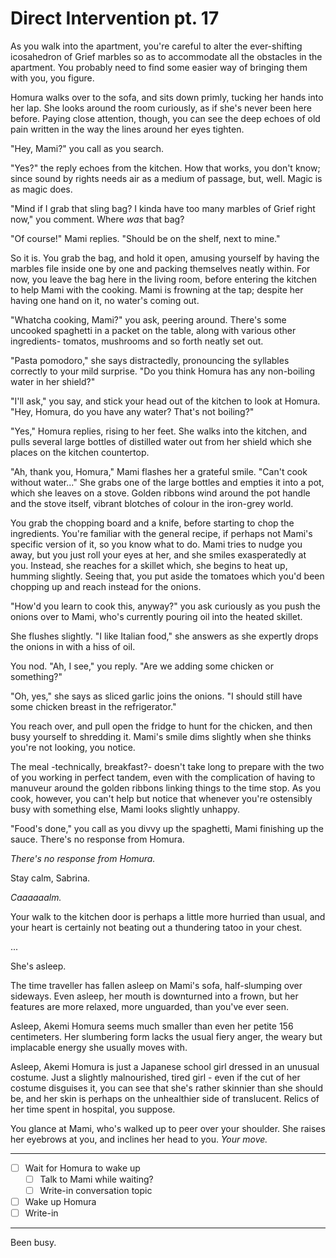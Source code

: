 # Direct Intervention pt. 17

As you walk into the apartment, you're careful to alter the ever-shifting icosahedron of Grief marbles so as to accommodate all the obstacles in the apartment. You probably need to find some easier way of bringing them with you, you figure.

Homura walks over to the sofa, and sits down primly, tucking her hands into her lap. She looks around the room curiously, as if she's never been here before. Paying close attention, though, you can see the deep echoes of old pain written in the way the lines around her eyes tighten.

"Hey, Mami?" you call as you search.

"Yes?" the reply echoes from the kitchen. How that works, you don't know; since sound by rights needs air as a medium of passage, but, well. Magic is as magic does.

"Mind if I grab that sling bag? I kinda have too many marbles of Grief right now," you comment. Where *was* that bag?

"Of course!" Mami replies. "Should be on the shelf, next to mine."

So it is. You grab the bag, and hold it open, amusing yourself by having the marbles file inside one by one and packing themselves neatly within. For now, you leave the bag here in the living room, before entering the kitchen to help Mami with the cooking. Mami is frowning at the tap; despite her having one hand on it, no water's coming out.

"Whatcha cooking, Mami?" you ask, peering around. There's some uncooked spaghetti in a packet on the table, along with various other ingredients- tomatos, mushrooms and so forth neatly set out.

"Pasta pomodoro," she says distractedly, pronouncing the syllables correctly to your mild surprise. "Do you think Homura has any non-boiling water in her shield?"

"I'll ask," you say, and stick your head out of the kitchen to look at Homura. "Hey, Homura, do you have any water? That's not boiling?"

"Yes," Homura replies, rising to her feet. She walks into the kitchen, and pulls several large bottles of distilled water out from her shield which she places on the kitchen countertop.

"Ah, thank you, Homura," Mami flashes her a grateful smile. "Can't cook without water..." She grabs one of the large bottles and empties it into a pot, which she leaves on a stove. Golden ribbons wind around the pot handle and the stove itself, vibrant blotches of colour in the iron-grey world.

You grab the chopping board and a knife, before starting to chop the ingredients. You're familiar with the general recipe, if perhaps not Mami's specific version of it, so you know what to do. Mami tries to nudge you away, but you just roll your eyes at her, and she smiles exasperatedly at you. Instead, she reaches for a skillet which, she begins to heat up, humming slightly. Seeing that, you put aside the tomatoes which you'd been chopping up and reach instead for the onions.

"How'd you learn to cook this, anyway?" you ask curiously as you push the onions over to Mami, who's currently pouring oil into the heated skillet.

She flushes slightly. "I like Italian food," she answers as she expertly drops the onions in with a hiss of oil.

You nod. "Ah, I see," you reply. "Are we adding some chicken or something?"

"Oh, yes," she says as sliced garlic joins the onions. "I should still have some chicken breast in the refrigerator."

You reach over, and pull open the fridge to hunt for the chicken, and then busy yourself to shredding it. Mami's smile dims slightly when she thinks you're not looking, you notice.

The meal -technically, breakfast?- doesn't take long to prepare with the two of you working in perfect tandem, even with the complication of having to manuveur around the golden ribbons linking things to the time stop. As you cook, however, you can't help but notice that whenever you're ostensibly busy with something else, Mami looks slightly unhappy.

"Food's done," you call as you divvy up the spaghetti, Mami finishing up the sauce. There's no response from Homura.

*There's no response from Homura.*

Stay calm, Sabrina.

*Caaaaaalm.*

Your walk to the kitchen door is perhaps a little more hurried than usual, and your heart is certainly not beating out a thundering tatoo in your chest.

...

She's asleep.

The time traveller has fallen asleep on Mami's sofa, half-slumping over sideways. Even asleep, her mouth is downturned into a frown, but her features are more relaxed, more unguarded, than you've ever seen.

Asleep, Akemi Homura seems much smaller than even her petite 156 centimeters. Her slumbering form lacks the usual fiery anger, the weary but implacable energy she usually moves with.

Asleep, Akemi Homura is just a Japanese school girl dressed in an unusual costume. Just a slightly malnourished, tired girl - even if the cut of her costume disguises it, you can see that she's rather skinnier than she should be, and her skin is perhaps on the unhealthier side of translucent. Relics of her time spent in hospital, you suppose.

You glance at Mami, who's walked up to peer over your shoulder. She raises her eyebrows at you, and inclines her head to you. *Your move.*

---

- [ ] Wait for Homura to wake up
  - [ ] Talk to Mami while waiting?
  - [ ] Write-in conversation topic
- [ ] Wake up Homura
- [ ] Write-in

---

Been busy.
